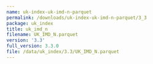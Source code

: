```yaml
---
name: uk-index-uk-imd-n-parquet
permalink: /downloads/uk-index-uk-imd-n-parquet/3_3
package: uk_index
title: uk_imd_n
filename: UK_IMD_N.parquet
version: '3.3'
full_version: 3.3.0
file: /data/uk_index/3.3/UK_IMD_N.parquet
---
```

